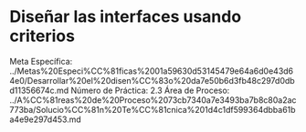 # Diseñar las interfaces usando criterios

Meta Específica: ../Metas%20Especi%CC%81ficas%2001a59630d53145479e64a6d0e43d64e0/Desarrollar%20el%20disen%CC%83o%20da7e50b6d3fb48c297d0dbd11356674c.md
Número de Práctica: 2.3
Área de Proceso: ../A%CC%81reas%20de%20Proceso%2073cb7340a7e3493ba7b8c80a2ac773ba/Solucio%CC%81n%20Te%CC%81cnica%201d4c1df599364dbba61ba4e9e297d453.md